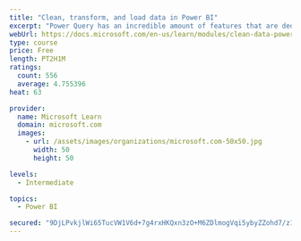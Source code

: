 ```yaml
---
title: "Clean, transform, and load data in Power BI"
excerpt: "Power Query has an incredible amount of features that are dedicated to helping you clean and prepare your data for analysis. You will learn how to simplify a complicated model, change data types, rename objects, and pivot data. You will also learn how to profile columns so that you know which columns have the valuable data that you’re seeking for deeper analytics."
webUrl: https://docs.microsoft.com/en-us/learn/modules/clean-data-power-bi/
type: course
price: Free
length: PT2H1M
ratings:
  count: 556
  average: 4.755396
heat: 63

provider:
  name: Microsoft Learn
  domain: microsoft.com
  images:
    - url: /assets/images/organizations/microsoft.com-50x50.jpg
      width: 50
      height: 50

levels:
  - Intermediate

topics:
  - Power BI

secured: "9DjLPvkjlWi65TucVW1V6d+7g4rxHKQxn3zO+M6ZDlmogVqi5ybyZZohd7/z1RwuZovgxOJOjkGJnKlolE6JOy2D+LxSEg8A2F6I9M17X4OcvR2sN1VBQrsGmR2vsWJ9/tdE35ZhfVTVxU7cELxkwGXpxvK07KJn2vc51q4i5ffFAvhHmxOj1eLKXMN8pFdPDX6eXeP9ZPJvu73U7+DCheBKaPMrcCZEv17jXI2Pmh6oMZaEYoSCq3gAogaQCppM4adnpqkVqgLRr+S/cYhK2kOZX6JeB1hgr4+zDj0t1CGpM8EkJY0yIADdL+0l32wxclZIy2oyvUITP+YHt/5R/qkVAtrOTgmwPmN9mF24VAvoZYb6OA1Ly06m70qFBLmFVtHHrJWa9PIJypGWeIkLzw==;W+OZIV/FdAKgjioQIrWbAA=="
---
```


